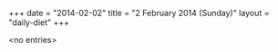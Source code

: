 +++
date = "2014-02-02"
title = "2 February 2014 (Sunday)"
layout = "daily-diet"
+++


\<no entries\>

